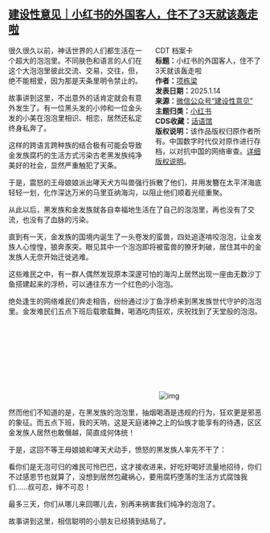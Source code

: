 <!--1736956844000-->
[建设性意见｜小红书的外国客人，住不了3天就该轰走啦](https://chinadigitaltimes.net/chinese/715000.html)
------

<div style="width:42%;float:right;padding-left:20px"><div class="su-spoiler su-spoiler-style-fancy su-spoiler-icon-chevron-circle" data-scroll-offset="0" data-anchor-in-url="no"><div class="su-spoiler-title" tabindex="0" role="button"><span class="su-spoiler-icon"></span>CDT 档案卡</div><div class="su-spoiler-content su-u-clearfix su-u-trim"><strong>标题：</strong>小红书的外国客人，住不了3天就该轰走啦<br><strong>作者：</strong><a href="https://chinadigitaltimes.net/space/项栋梁" target="_blank">项栋梁</a><br><strong>发表日期：</strong>2025.1.14<br><strong>来源：</strong><a href="https://web.archive.org/web/20250115004844/https://mp.weixin.qq.com/s/izGzrmSfDqfWx2e0HWO4FQ" target="_blank">微信公众号“建设性意见”</a><br><strong>主题归类：</strong><a href="https://chinadigitaltimes.net/space/小红书" target="_blank">小红书</a><br><strong>CDS收藏：</strong><a href="https://chinadigitaltimes.net/space/%E8%AF%9D%E8%AF%AD%E9%A6%86" target="_blank" rel="noopener">话语馆</a><br><strong>版权说明：</strong>该作品版权归原作者所有。中国数字时代仅对原作进行存档，以对抗中国的网络审查。<a href="https://chinadigitaltimes.net/chinese/copyright">详细版权说明</a>。</div></div></div><p>很久很久以前，神话世界的人们都生活在一个超大的泡泡里。不同肤色和语言的人们在这个大泡泡里彼此交流、交易，交往，但，绝不能相爱，因为那是天条里明令禁止的。</p><p>故事讲到这里，不出意外的话肯定就会有意外发生了。有一位黑头发的小帅和一位金头发的小美在泡泡里相识、相恋，居然还私定终身私奔了。</p><p>这样的跨语言跨种族的结合极有可能会导致金发族腐朽的生活方式污染古老黑发族纯净美好的社会，显然严重触犯了天条。</p><p>于是，震怒的王母娘娘派出哮天犬方叫兽强行拆散了他们，并用发簪在太平洋海底轻轻一划，化作深达万米的马里亚纳海沟，以阻止他们顺着光缆重聚。</p><p>从此以后，黑发族和金发族就各自幸福地生活在了自己的泡泡里，再也没有了交流，也没有了血脉的污染。</p><p>直到有一天，金发族的国境内诞生了一头卷发的蛮兽，四处追逐啃咬泡泡，让金发族人心惶惶，狼奔豕突。眼见其中一个泡泡即将被蛮兽的獠牙刺破，居住其中的金发族人无奈开始迁徙逃难。</p><p>这些难民之中，有一群人偶然发现原本深邃可怕的海沟上居然出现一座由无数沙丁鱼搭建起来的浮桥，可以通往东方一个红色的小泡泡。</p><p>绝处逢生的网络难民们奔走相告，纷纷通过沙丁鱼浮桥来到黑发族世代守护的泡泡里。金发难民们五点下班后载歌载舞，喝酒吃肉狂欢，庆祝找到了天堂般的泡泡。</p><p><img decoding="async" src="data:image/svg+xml,%3Csvg%20xmlns='http://www.w3.org/2000/svg'%20viewBox='0%200%200%200'%3E%3C/svg%3E" alt="img" data-lazy-src="https://chinadigitaltimes.net/chinese/files/2025/01/post-715000-67870643b0212."><noscript><img decoding="async" src="https://chinadigitaltimes.net/chinese/files/2025/01/post-715000-67870643b0212." alt="img"></noscript></p><p>然而他们不知道的是，在黑发族的泡泡里，抽烟喝酒是违规的行为，狂欢更是邪恶的象征。而五点下班，我的天呐，这是天庭诸神之上的仙族才能享有的待遇，区区金发族人居然也敢僭越，简直成何体统！</p><p>于是，这回不等王母娘娘和哮天犬动手，愤怒的黑发族人率先不干了：</p><p>看你们是无泡可归的难民可怜巴巴，这才接收进来，好吃好喝好流量地招待，你们不过感恩节也就算了，没想到居然包藏祸心，要用腐朽堕落的生活方式腐蚀我们……叔可忍，婶不可忍！</p><p>最多三天，你们从哪儿来回哪儿去，别再来祸害我们纯净的泡泡了。</p><p>故事讲到这里，相信聪明的小朋友已经猜到结局了。</p><div class="addtoany_share_save_container addtoany_content addtoany_content_bottom"><div class="a2a_kit a2a_kit_size_32 addtoany_list" data-a2a-url="https://chinadigitaltimes.net/chinese/715000.html" data-a2a-title="建设性意见｜小红书的外国客人，住不了3天就该轰走啦"><a class="a2a_button_facebook" href="https://www.addtoany.com/add_to/facebook?linkurl=https%3A%2F%2Fchinadigitaltimes.net%2Fchinese%2F715000.html&amp;linkname=%E5%BB%BA%E8%AE%BE%E6%80%A7%E6%84%8F%E8%A7%81%EF%BD%9C%E5%B0%8F%E7%BA%A2%E4%B9%A6%E7%9A%84%E5%A4%96%E5%9B%BD%E5%AE%A2%E4%BA%BA%EF%BC%8C%E4%BD%8F%E4%B8%8D%E4%BA%863%E5%A4%A9%E5%B0%B1%E8%AF%A5%E8%BD%B0%E8%B5%B0%E5%95%A6" title="Facebook" rel="nofollow noopener" target="_blank"></a><a class="a2a_button_twitter" href="https://www.addtoany.com/add_to/twitter?linkurl=https%3A%2F%2Fchinadigitaltimes.net%2Fchinese%2F715000.html&amp;linkname=%E5%BB%BA%E8%AE%BE%E6%80%A7%E6%84%8F%E8%A7%81%EF%BD%9C%E5%B0%8F%E7%BA%A2%E4%B9%A6%E7%9A%84%E5%A4%96%E5%9B%BD%E5%AE%A2%E4%BA%BA%EF%BC%8C%E4%BD%8F%E4%B8%8D%E4%BA%863%E5%A4%A9%E5%B0%B1%E8%AF%A5%E8%BD%B0%E8%B5%B0%E5%95%A6" title="Twitter" rel="nofollow noopener" target="_blank"></a><a class="a2a_button_telegram" href="https://www.addtoany.com/add_to/telegram?linkurl=https%3A%2F%2Fchinadigitaltimes.net%2Fchinese%2F715000.html&amp;linkname=%E5%BB%BA%E8%AE%BE%E6%80%A7%E6%84%8F%E8%A7%81%EF%BD%9C%E5%B0%8F%E7%BA%A2%E4%B9%A6%E7%9A%84%E5%A4%96%E5%9B%BD%E5%AE%A2%E4%BA%BA%EF%BC%8C%E4%BD%8F%E4%B8%8D%E4%BA%863%E5%A4%A9%E5%B0%B1%E8%AF%A5%E8%BD%B0%E8%B5%B0%E5%95%A6" title="Telegram" rel="nofollow noopener" target="_blank"></a><a class="a2a_button_reddit" href="https://www.addtoany.com/add_to/reddit?linkurl=https%3A%2F%2Fchinadigitaltimes.net%2Fchinese%2F715000.html&amp;linkname=%E5%BB%BA%E8%AE%BE%E6%80%A7%E6%84%8F%E8%A7%81%EF%BD%9C%E5%B0%8F%E7%BA%A2%E4%B9%A6%E7%9A%84%E5%A4%96%E5%9B%BD%E5%AE%A2%E4%BA%BA%EF%BC%8C%E4%BD%8F%E4%B8%8D%E4%BA%863%E5%A4%A9%E5%B0%B1%E8%AF%A5%E8%BD%B0%E8%B5%B0%E5%95%A6" title="Reddit" rel="nofollow noopener" target="_blank"></a><a class="a2a_button_whatsapp" href="https://www.addtoany.com/add_to/whatsapp?linkurl=https%3A%2F%2Fchinadigitaltimes.net%2Fchinese%2F715000.html&amp;linkname=%E5%BB%BA%E8%AE%BE%E6%80%A7%E6%84%8F%E8%A7%81%EF%BD%9C%E5%B0%8F%E7%BA%A2%E4%B9%A6%E7%9A%84%E5%A4%96%E5%9B%BD%E5%AE%A2%E4%BA%BA%EF%BC%8C%E4%BD%8F%E4%B8%8D%E4%BA%863%E5%A4%A9%E5%B0%B1%E8%AF%A5%E8%BD%B0%E8%B5%B0%E5%95%A6" title="WhatsApp" rel="nofollow noopener" target="_blank"></a><a class="a2a_button_email" href="https://www.addtoany.com/add_to/email?linkurl=https%3A%2F%2Fchinadigitaltimes.net%2Fchinese%2F715000.html&amp;linkname=%E5%BB%BA%E8%AE%BE%E6%80%A7%E6%84%8F%E8%A7%81%EF%BD%9C%E5%B0%8F%E7%BA%A2%E4%B9%A6%E7%9A%84%E5%A4%96%E5%9B%BD%E5%AE%A2%E4%BA%BA%EF%BC%8C%E4%BD%8F%E4%B8%8D%E4%BA%863%E5%A4%A9%E5%B0%B1%E8%AF%A5%E8%BD%B0%E8%B5%B0%E5%95%A6" title="Email" rel="nofollow noopener" target="_blank"></a><a class="a2a_button_copy_link" href="https://www.addtoany.com/add_to/copy_link?linkurl=https%3A%2F%2Fchinadigitaltimes.net%2Fchinese%2F715000.html&amp;linkname=%E5%BB%BA%E8%AE%BE%E6%80%A7%E6%84%8F%E8%A7%81%EF%BD%9C%E5%B0%8F%E7%BA%A2%E4%B9%A6%E7%9A%84%E5%A4%96%E5%9B%BD%E5%AE%A2%E4%BA%BA%EF%BC%8C%E4%BD%8F%E4%B8%8D%E4%BA%863%E5%A4%A9%E5%B0%B1%E8%AF%A5%E8%BD%B0%E8%B5%B0%E5%95%A6" title="Copy Link" rel="nofollow noopener" target="_blank"></a><a class="a2a_dd addtoany_share_save addtoany_share" href="https://www.addtoany.com/share"></a></div></div>

